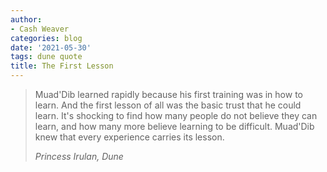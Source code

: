 ```yaml
---
author:
- Cash Weaver
categories: blog
date: '2021-05-30'
tags: dune quote
title: The First Lesson
---
```


> Muad\'Dib learned rapidly because his first training was in how to
> learn. And the first lesson of all was the basic trust that he could
> learn. It\'s shocking to find how many people do not believe they can
> learn, and how many more believe learning to be difficult. Muad\'Dib
> knew that every experience carries its lesson.
>
> *Princess Irulan, Dune*
